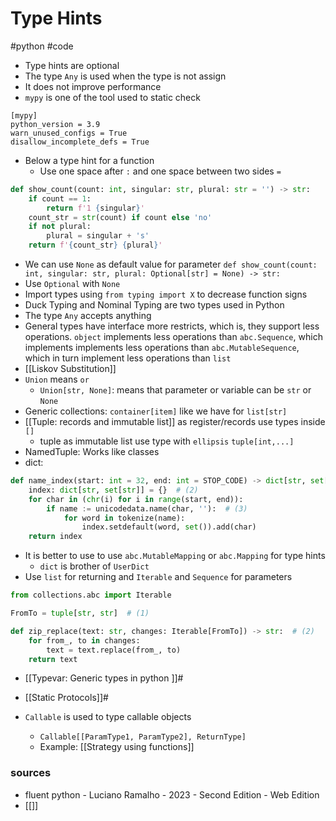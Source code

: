 # Type Hints
#python #code

- Type hints are optional
- The type `Any` is used when the type is not assign
- It does not improve performance
- `mypy` is one of the tool used to static check
```
[mypy]
python_version = 3.9
warn_unused_configs = True
disallow_incomplete_defs = True
```

- Below a type hint for a function
    - Use one space after `:` and one space between two sides `=`
```python
def show_count(count: int, singular: str, plural: str = '') -> str:
    if count == 1:
        return f'1 {singular}'
    count_str = str(count) if count else 'no'
    if not plural:
        plural = singular + 's'
    return f'{count_str} {plural}'
```
- We can use `None` as default value for parameter
`def show_count(count: int, singular: str, plural: Optional[str] = None) -> str:`
- Use `Optional` with `None`
- Import types using `from typing import X` to decrease function signs
- Duck Typing and Nominal Typing are two types used in Python
- The type `Any` accepts anything
- General types have interface more restricts, which is, they support less operations. `object`
implements less operations than `abc.Sequence`, which implements implements less operations than
`abc.MutableSequence`, which in turn implement less operations than `list`
- [[Liskov Substitution]]
- `Union` means `or`
    - `Union[str, None]`: means that parameter or variable can be `str` or `None`
- Generic collections: `container[item]` like we have for `list[str]`
- [[Tuple: records and immutable list]] as register/records use types inside `[]`
    - tuple as immutable list use type with `ellipsis` `tuple[int,...]`
- NamedTuple: Works like classes
- dict:
```python
def name_index(start: int = 32, end: int = STOP_CODE) -> dict[str, set[str]]:
    index: dict[str, set[str]] = {}  # (2)
    for char in (chr(i) for i in range(start, end)):
        if name := unicodedata.name(char, ''):  # (3)
            for word in tokenize(name):
                index.setdefault(word, set()).add(char)
    return index
```
- It is better to use to use `abc.MutableMapping` or `abc.Mapping` for type hints
    - `dict` is brother of `UserDict`
- Use `list` for returning and `Iterable` and `Sequence` for parameters
```python
from collections.abc import Iterable

FromTo = tuple[str, str]  # (1)

def zip_replace(text: str, changes: Iterable[FromTo]) -> str:  # (2)
    for from_, to in changes:
        text = text.replace(from_, to)
    return text
```

- [[Typevar: Generic types in python ]]#
- [[Static Protocols]]#

- `Callable` is used to type callable objects
    - `Callable[[ParamType1, ParamType2], ReturnType]`
    - Example: [[Strategy using functions]]

### sources

- fluent python - Luciano Ramalho - 2023 - Second Edition - Web Edition
- [[]]
